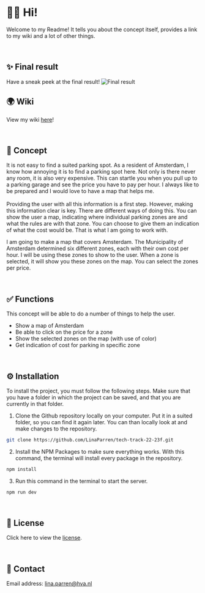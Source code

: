 # 👋🏻 Hi!

Welcome to my Readme! It tells you about the concept itself, provides a link to my wiki and a lot of other things.

<br>

## ✨ Final result
Have a sneak peek at the final result!
<img src="./images/result.png" alt="Final result">

## 🌍 Wiki
View my wiki <a href ="https://github.com/LinaParren/tech-track-22-23f/wiki">here</a>!

<br>

## 🚗 Concept
It is not easy to find a suited parking spot. As a resident of Amsterdam, I know how annoying it is to find a parking spot here. Not only is there never any room, it is also very expensive. This can startle you when you pull up to a parking garage and see the price you have to pay per hour. I always like to be prepared and I would love to have a map that helps me. <br> <br>
Providing the user with all this information is a first step. However, making this information clear is key. There are different ways of doing this. You can show the user a map, indicating where individual parking zones are and what the rules are with that zone. You can choose to give them an indication of what the cost would be. That is what I am going to work with. <br>

I am going to make a map that covers Amsterdam. The Municipality of Amsterdam determined six different zones, each with their own cost per hour. I will be using these zones to show to the user. When a zone is selected, it will show you these zones on the map. You can select the zones per price.

<br>

## ✅ Functions
This concept will be able to do a number of things to help the user. 
- Show a map of Amsterdam
- Be able to click on the price for a zone
- Show the selected zones on the map (with use of color)
- Get indication of cost for parking in specific zone

<br>

## ⚙️ Installation
To install the project, you must follow the following steps. Make sure that you have a folder in which the project can be saved, and that you are currently in that folder. 

1. Clone the Github repository locally on your computer. Put it in a suited folder, so you can find it again later. You can than locally look at and make changes to the repository.
  ```sh
  git clone https://github.com/LinaParren/tech-track-22-23f.git
  ```

2. Install the NPM Packages to make sure everything works. With this command, the terminal will install every package in the repository. 
  ```sh
  npm install
  ```
 
3. Run this command in the terminal to start the server. 
  ```sh
  npm run dev
  ```

<br>

## 🪪 License
Click here to view the <a href='https://github.com/LinaParren/tech-track-22-23f/blob/main/LICENSE'>license</a>.

<br>

## 📧 Contact
Email address: lina.parren@hva.nl
